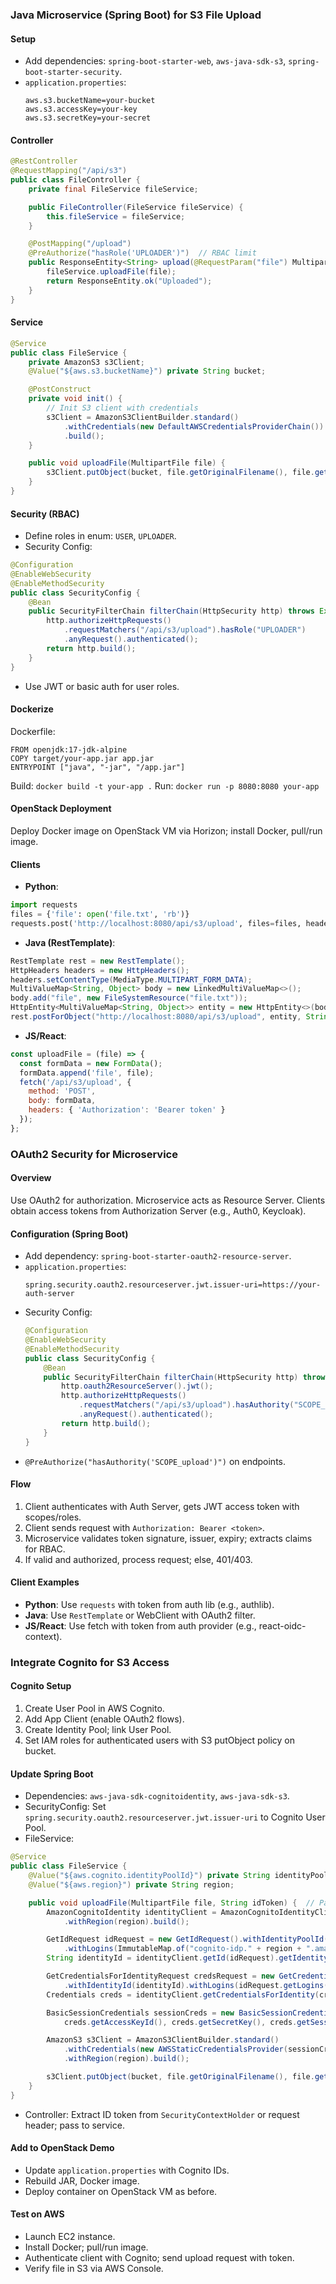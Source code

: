### Java Microservice (Spring Boot) for S3 File Upload

#### Setup
- Add dependencies: `spring-boot-starter-web`, `aws-java-sdk-s3`, `spring-boot-starter-security`.
- `application.properties`:
  ```
  aws.s3.bucketName=your-bucket
  aws.s3.accessKey=your-key
  aws.s3.secretKey=your-secret
  ```

#### Controller
```java
@RestController
@RequestMapping("/api/s3")
public class FileController {
    private final FileService fileService;

    public FileController(FileService fileService) {
        this.fileService = fileService;
    }

    @PostMapping("/upload")
    @PreAuthorize("hasRole('UPLOADER')")  // RBAC limit
    public ResponseEntity<String> upload(@RequestParam("file") MultipartFile file) {
        fileService.uploadFile(file);
        return ResponseEntity.ok("Uploaded");
    }
}
```


#### Service
```java
@Service
public class FileService {
    private AmazonS3 s3Client;
    @Value("${aws.s3.bucketName}") private String bucket;

    @PostConstruct
    private void init() {
        // Init S3 client with credentials
        s3Client = AmazonS3ClientBuilder.standard()
            .withCredentials(new DefaultAWSCredentialsProviderChain())
            .build();
    }

    public void uploadFile(MultipartFile file) {
        s3Client.putObject(bucket, file.getOriginalFilename(), file.getInputStream(), new ObjectMetadata());
    }
}
```

#### Security (RBAC)
- Define roles in enum: `USER`, `UPLOADER`.
- Security Config:
```java
@Configuration
@EnableWebSecurity
@EnableMethodSecurity
public class SecurityConfig {
    @Bean
    public SecurityFilterChain filterChain(HttpSecurity http) throws Exception {
        http.authorizeHttpRequests()
            .requestMatchers("/api/s3/upload").hasRole("UPLOADER")
            .anyRequest().authenticated();
        return http.build();
    }
}
```
- Use JWT or basic auth for user roles.

#### Dockerize
Dockerfile:
```
FROM openjdk:17-jdk-alpine
COPY target/your-app.jar app.jar
ENTRYPOINT ["java", "-jar", "/app.jar"]
```
Build: `docker build -t your-app .`
Run: `docker run -p 8080:8080 your-app`

#### OpenStack Deployment
Deploy Docker image on OpenStack VM via Horizon; install Docker, pull/run image.

#### Clients
- **Python**:
```python
import requests
files = {'file': open('file.txt', 'rb')}
requests.post('http://localhost:8080/api/s3/upload', files=files, headers={'Authorization': 'Bearer token'})
```

- **Java (RestTemplate)**:
```java
RestTemplate rest = new RestTemplate();
HttpHeaders headers = new HttpHeaders();
headers.setContentType(MediaType.MULTIPART_FORM_DATA);
MultiValueMap<String, Object> body = new LinkedMultiValueMap<>();
body.add("file", new FileSystemResource("file.txt"));
HttpEntity<MultiValueMap<String, Object>> entity = new HttpEntity<>(body, headers);
rest.postForObject("http://localhost:8080/api/s3/upload", entity, String.class);
```

- **JS/React**:
```jsx
const uploadFile = (file) => {
  const formData = new FormData();
  formData.append('file', file);
  fetch('/api/s3/upload', {
    method: 'POST',
    body: formData,
    headers: { 'Authorization': 'Bearer token' }
  });
};
```

### OAuth2 Security for Microservice

#### Overview
Use OAuth2 for authorization. Microservice acts as Resource Server. Clients obtain access tokens from Authorization Server (e.g., Auth0, Keycloak).

#### Configuration (Spring Boot)
- Add dependency: `spring-boot-starter-oauth2-resource-server`.
- `application.properties`:
  ```
  spring.security.oauth2.resourceserver.jwt.issuer-uri=https://your-auth-server
  ```
- Security Config:
  ```java
  @Configuration
  @EnableWebSecurity
  @EnableMethodSecurity
  public class SecurityConfig {
      @Bean
      public SecurityFilterChain filterChain(HttpSecurity http) throws Exception {
          http.oauth2ResourceServer().jwt();
          http.authorizeHttpRequests()
              .requestMatchers("/api/s3/upload").hasAuthority("SCOPE_upload")  // Use scopes or roles from JWT
              .anyRequest().authenticated();
          return http.build();
      }
  }
  ```
- `@PreAuthorize("hasAuthority('SCOPE_upload')")` on endpoints.

#### Flow
1. Client authenticates with Auth Server, gets JWT access token with scopes/roles.
2. Client sends request with `Authorization: Bearer <token>`.
3. Microservice validates token signature, issuer, expiry; extracts claims for RBAC.
4. If valid and authorized, process request; else, 401/403.

#### Client Examples
- **Python**: Use `requests` with token from auth lib (e.g., authlib).
- **Java**: Use `RestTemplate` or WebClient with OAuth2 filter.
- **JS/React**: Use fetch with token from auth provider (e.g., react-oidc-context).

### Integrate Cognito for S3 Access

#### Cognito Setup
1. Create User Pool in AWS Cognito.
2. Add App Client (enable OAuth2 flows).
3. Create Identity Pool; link User Pool.
4. Set IAM roles for authenticated users with S3 putObject policy on bucket.

#### Update Spring Boot
- Dependencies: `aws-java-sdk-cognitoidentity`, `aws-java-sdk-s3`.
- SecurityConfig: Set `spring.security.oauth2.resourceserver.jwt.issuer-uri` to Cognito User Pool.
- FileService:
```java
@Service
public class FileService {
    @Value("${aws.cognito.identityPoolId}") private String identityPoolId;
    @Value("${aws.region}") private String region;

    public void uploadFile(MultipartFile file, String idToken) {  // Pass ID token from auth
        AmazonCognitoIdentity identityClient = AmazonCognitoIdentityClientBuilder.standard()
            .withRegion(region).build();

        GetIdRequest idRequest = new GetIdRequest().withIdentityPoolId(identityPoolId)
            .withLogins(ImmutableMap.of("cognito-idp." + region + ".amazonaws.com/" + userPoolId, idToken));
        String identityId = identityClient.getId(idRequest).getIdentityId();

        GetCredentialsForIdentityRequest credsRequest = new GetCredentialsForIdentityRequest()
            .withIdentityId(identityId).withLogins(idRequest.getLogins());
        Credentials creds = identityClient.getCredentialsForIdentity(credsRequest).getCredentials();

        BasicSessionCredentials sessionCreds = new BasicSessionCredentials(
            creds.getAccessKeyId(), creds.getSecretKey(), creds.getSessionToken());

        AmazonS3 s3Client = AmazonS3ClientBuilder.standard()
            .withCredentials(new AWSStaticCredentialsProvider(sessionCreds))
            .withRegion(region).build();

        s3Client.putObject(bucket, file.getOriginalFilename(), file.getInputStream(), new ObjectMetadata());
    }
}
```
- Controller: Extract ID token from `SecurityContextHolder` or request header; pass to service.

#### Add to OpenStack Demo
- Update `application.properties` with Cognito IDs.
- Rebuild JAR, Docker image.
- Deploy container on OpenStack VM as before.

#### Test on AWS
- Launch EC2 instance.
- Install Docker; pull/run image.
- Authenticate client with Cognito; send upload request with token.
- Verify file in S3 via AWS Console.
